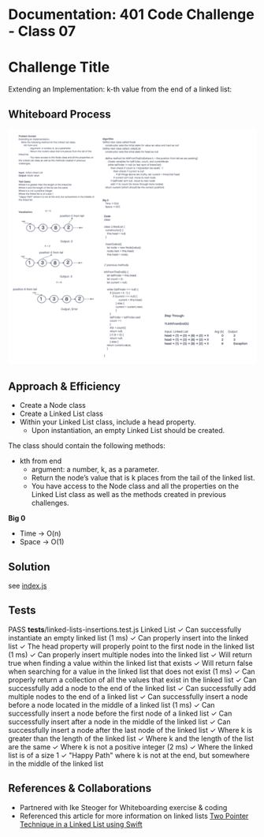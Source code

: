 # Documentation: 401 Code Challenge - Class 07

# Challenge Title
Extending an Implementation: k-th value from the end of a linked list:

## Whiteboard Process
![whiteboard](401-challenges/assets/whiteboard-07.png)

## Approach & Efficiency
- Create a Node class
- Create a Linked List class
- Within your Linked List class, include a head property.
  - Upon instantiation, an empty Linked List should be created.

The class should contain the following methods:
- kth from end
    - argument: a number, k, as a parameter.
    - Return the node’s value that is k places from the tail of the linked list.
    - You have access to the Node class and all the properties on the Linked List class as well as the methods created in previous challenges.

**Big 0**
- Time -> O(n)
- Space -> O(1)

## Solution

see [index.js](401-challenges/class-06/linked-list-insertions/index.js)

## Tests

 PASS  __tests__/linked-lists-insertions.test.js
  Linked List
    ✓ Can successfully instantiate an empty linked list (1 ms)
    ✓ Can properly insert into the linked list
    ✓ The head property will properly point to the first node in the linked list (1 ms)
    ✓ Can properly insert multiple nodes into the linked list
    ✓ Will return true when finding a value within the linked list that exists
    ✓ Will return false when searching for a value in the linked list that does not exist (1 ms)
    ✓ Can properly return a collection of all the values that exist in the linked list
    ✓ Can successfully add a node to the end of the linked list
    ✓ Can successfully add multiple nodes to the end of a linked list
    ✓ Can successfully insert a node before a node located in the middle of a linked list (1 ms)
    ✓ Can successfully insert a node before the first node of a linked list
    ✓ Can successfully insert after a node in the middle of the linked list
    ✓ Can successfully insert a node after the last node of the linked list
    ✓ Where k is greater than the length of the linked list
    ✓ Where k and the length of the list are the same
    ✓ Where k is not a positive integer (2 ms)
    ✓ Where the linked list is of a size 1
    ✓ "Happy Path" where k is not at the end, but somewhere in the middle of the linked list


## References & Collaborations

- Partnered with Ike Steoger for Whiteboarding exercise & coding
- Referenced this article for more information on linked lists [Two Pointer Technique in a Linked List using Swift](https://www.codecademy.com/article/the-two-pointer-technique-in-a-linked-list-swift)
